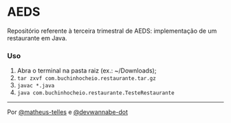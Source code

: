 # AEDS

Repositório referente à terceira trimestral de AEDS: implementação de um restaurante em Java.

### Uso
1. Abra o terminal na pasta raiz (ex.: ~/Downloads);
2. `tar zxvf com.buchinhocheio.restaurante.tar.gz`
3. `javac *.java`
4. `java com.buchinhocheio.restaurante.TesteRestaurante`

<hr>
Por <a href="https://github.com/matheus-telles">@matheus-telles</a> e <a href="https://github.com/devwannabe-dot">@devwannabe-dot</a>
